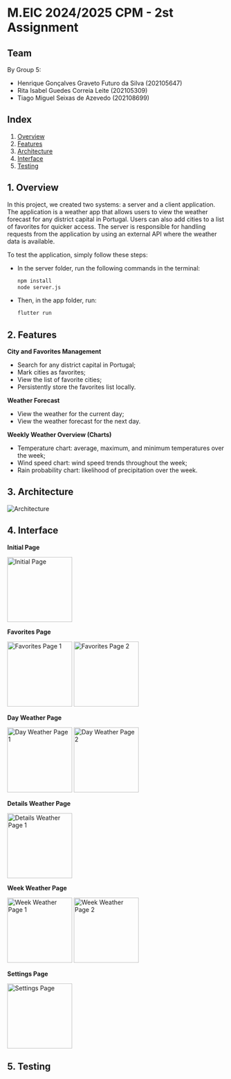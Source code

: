 # M.EIC 2024/2025 CPM - 2st Assignment

## Team

By Group 5:

-   Henrique Gonçalves Graveto Futuro da Silva (202105647)
-   Rita Isabel Guedes Correia Leite (202105309)
-   Tiago Miguel Seixas de Azevedo (202108699)

## Index

1. [Overview](#1-overview)
2. [Features](#2-features)
3. [Architecture](#3-architecture)
4. [Interface](#4-interface)
5. [Testing](#5-testing)

## 1. Overview

In this project, we created two systems: a server and a client application. The application is a weather app that allows users to view the weather forecast for any district capital in Portugal. Users can also add cities to a list of favorites for quicker access. The server is responsible for handling requests from the application by using an external API where the weather data is available.

To test the application, simply follow these steps:

-   In the server folder, run the following commands in the terminal:
    ```bash
    npm install
    node server.js
    ```
-   Then, in the app folder, run:
    ```bash
    flutter run
    ```

## 2. Features

**City and Favorites Management**

-   Search for any district capital in Portugal;
-   Mark cities as favorites;
-   View the list of favorite cities;
-   Persistently store the favorites list locally.

**Weather Forecast**

-   View the weather for the current day;
-   View the weather forecast for the next day.

**Weekly Weather Overview (Charts)**

-   Temperature chart: average, maximum, and minimum temperatures over the week;
-   Wind speed chart: wind speed trends throughout the week;
-   Rain probability chart: likelihood of precipitation over the week.

## 3. Architecture

![Architecture](images/arq.jpg)

## 4. Interface

**Initial Page**

<p>
  <img src="images/main.jpg" alt="Initial Page" width="150"/>
</p>

**Favorites Page**

<p>
  <img src="images/favorites_1.jpg" alt="Favorites Page 1" width="150"/>
  <img src="images/favorites_2.jpg" alt="Favorites Page 2" width="150"/>
</p>

**Day Weather Page**

<p>
  <img src="images/day_1.jpg" alt="Day Weather Page 1" width="150"/>
  <img src="images/day_2.jpg" alt="Day Weather Page 2" width="150"/>
</p>

**Details Weather Page**

<p>
  <img src="images/details_1.jpg" alt="Details Weather Page 1" width="150"/>
</p>

**Week Weather Page**

<p>
  <img src="images/week_1.jpg" alt="Week Weather Page 1" width="150"/>
  <img src="images/week_2.jpg" alt="Week Weather Page 2" width="150"/>
</p>

**Settings Page**

<p>
  <img src="images/settings_1.jpg" alt="Settings Page" width="150"/>
</p>

## 5. Testing
